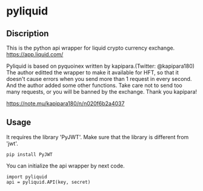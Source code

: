 # pyliquid

## Discription

This is the python api wrapper for liquid crypto currency exchange.
https://app.liquid.com/

Pyliquid is based on pyquoinex written by kapipara.(Twitter: @kapipara180)
The author editted the wrapper to make it available for HFT, so that it doesn't
cause errors when you send more than 1 request in every second. And the author
added some other functions.
Take care not to send too many requests, or you will be banned by the exchange.
Thank you kapipara!

https://note.mu/kapipara180/n/n020f6b2a4037

## Usage

It requires the library 'PyJWT'. Make sure that the library is different from 
'jwt'.

```
pip install PyJWT
```
You can initialize the api wrapper by next code.

```
import pyliquid
api = pyliquid.API(key, secret)
```

